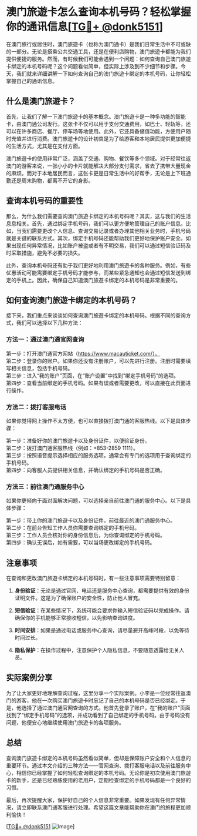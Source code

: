 # 澳门旅遊卡怎么查询本机号码？轻松掌握你的通讯信息[[TG💪+ @donk5151](https://t.me/s/donk5151)]

在澳门旅行或居住时，澳门旅遊卡（也称为澳门通卡）是我们日常生活中不可或缺的一部分。无论是搭乘公共交通工具，还是在便利店购物，澳门旅遊卡都能为我们提供便捷的服务。然而，有时候我们可能会遇到一个问题：如何查询自己澳门旅遊卡绑定的本机号码呢？这个问题看似简单，但实际上涉及到不少细节和步骤。今天，我们就来详细讲解一下如何查询自己的澳门旅遊卡绑定的本机号码，让你轻松掌握自己的通讯信息。

## 什么是澳门旅遊卡？

首先，让我们了解一下澳门旅遊卡的基本概念。澳门旅遊卡是一种多功能的智能卡，由澳门通公司发行。这张卡不仅可以用于支付交通费用，如巴士、轻轨等，还可以在许多商店、餐厅、停车场等地使用。此外，它还具备储值功能，方便用户随时充值并进行消费。澳门旅遊卡的设计初衷是为了给游客和本地居民提供更加便捷的生活方式，尤其是在支付方面。

澳门旅遊卡的使用非常广泛，涵盖了交通、购物、餐饮等多个领域。对于经常往返澳门的游客来说，一张小小的卡片就能解决大部分支付需求，省去了携带大量现金的麻烦。而对于本地居民而言，这张卡更是日常生活中的好帮手，无论是上下班通勤还是周末购物，都离不开它的身影。

## 查询本机号码的重要性

那么，为什么我们需要查询澳门旅遊卡绑定的本机号码呢？其实，这与我们的生活息息相关。首先，通过绑定手机号码，我们可以更方便地管理自己的账户信息。比如，当我们需要更改个人信息、查询交易记录或者办理其他相关业务时，手机号码就是关键的联系方式。其次，绑定手机号码还能帮助我们更好地保护账户安全。如果出现任何异常情况，比如账户被盗或者有不明交易，我们可以通过短信验证码及时采取措施，避免不必要的损失。

此外，查询本机号码还有助于我们更好地利用澳门旅遊卡的各种服务。例如，有些优惠活动可能需要绑定手机号码才能参与，而某些紧急通知也会通过短信发送到绑定的手机上。因此，确保自己知道澳门旅遊卡绑定的本机号码是非常重要的。

## 如何查询澳门旅遊卡绑定的本机号码？

接下来，我们重点来谈谈如何查询澳门旅遊卡绑定的本机号码。根据不同的查询方式，我们可以选择以下几种方法：

### 方法一：通过澳门通官网查询

第一步：打开澳门通官方网站（https://www.macauticket.com/）。  
第二步：登录你的账户。如果你还没有注册账户，可以先进行注册。注册时需要填写相关信息，包括手机号码。  
第三步：进入“我的账户”页面，在“账户设置”中找到“绑定手机号码”的选项。  
第四步：查看当前绑定的手机号码。如果有误或者需要更改，可以直接在此页面进行操作。

### 方法二：拨打客服电话

如果你觉得网上操作不太方便，也可以直接拨打澳门通的客服热线。以下是具体步骤：

第一步：准备好你的澳门旅遊卡以及身份证件，以便验证身份。  
第二步：拨打澳门通客服热线（例如：+853-2859 1111）。  
第三步：按照语音提示选择相应的服务选项，通常会有专门的选项用于查询绑定的手机号码。  
第四步：向客服人员提供相关信息，并确认绑定的手机号码是否正确。

### 方法三：前往澳门通服务中心

如果你更倾向于面对面解决问题，可以选择亲自前往澳门通的服务中心。以下是具体步骤：

第一步：带上你的澳门旅遊卡以及身份证件，前往最近的澳门通服务中心。  
第二步：在前台告知工作人员你需要查询绑定的手机号码。  
第三步：工作人员会核对你的身份信息后，为你查询绑定的手机号码。  
第四步：确认无误后，如有需要，可以当场更改绑定的手机号码。

## 注意事项

在查询和更改澳门旅遊卡绑定的本机号码时，有一些注意事项需要特别留意：

1. **身份验证**：无论是通过官网、电话还是服务中心查询，都需要提供有效的身份证明文件。这是为了确保账户的安全性，防止他人冒充。
   
2. **短信验证**：在某些情况下，系统可能会要求你输入短信验证码以完成操作。请确保你的手机能够正常接收短信，以免影响查询进度。

3. **时间安排**：如果是通过电话或服务中心查询，请尽量避开高峰时段，以免等待时间过长。

4. **隐私保护**：在操作过程中，注意保护个人隐私信息，不要随意透露给无关人员。

## 实际案例分享

为了让大家更好地理解查询过程，这里分享一个实际案例。小李是一位经常往返澳门的游客，他在一次购买澳门旅遊卡时忘记了自己的本机号码是否已经绑定。于是，他选择了通过澳门通官网查询的方式。他首先登录了账户，在“我的账户”页面找到了“绑定手机号码”的选项，并成功看到了自己绑定的手机号码。由于号码没有问题，他便安心地继续使用澳门旅遊卡的各项服务。

## 总结

查询澳门旅遊卡绑定的本机号码虽然看似简单，但却是保障账户安全和个人信息的重要环节。通过本文介绍的三种方法——官网查询、拨打客服电话以及前往服务中心，相信你已经掌握了如何轻松查询绑定的本机号码。无论你是初次使用澳门旅遊卡的新手，还是已经熟练使用的老用户，定期检查绑定的手机号码都是一个良好的习惯。

最后，再次提醒大家，保护好自己的个人信息非常重要。如果发现有任何异常情况，请立即联系澳门通客服进行处理。希望这篇文章能帮助你在澳门的旅程更加顺利愉快！

[[TG💪+ @donk5151](https://t.me/s/donk5151) ![Image](https://i.postimg.cc/rwNCRYN7/Snipaste-2025-04-30-17-27-05.png)]